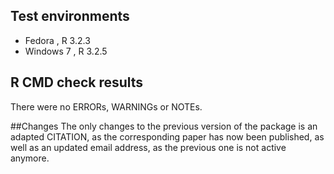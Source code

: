 ## Test environments
* Fedora , R 3.2.3
* Windows 7 , R 3.2.5

## R CMD check results
There were no ERRORs, WARNINGs or NOTEs. 

##Changes
The only changes to the previous version of the package is an adapted CITATION, as the corresponding paper has now been published, as well as an updated email address, as the previous one is not active anymore.